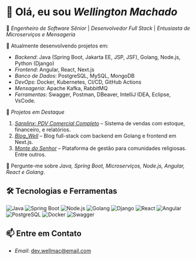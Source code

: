 # 👋 Olá, eu sou *Wellington Machado*  

🎯 *Engenheiro de Software Sênior* | *Desenvolvedor Full Stack* | *Entusiasta de Microserviços e Mensageria*

🌱 Atualmente desenvolvendo projetos em:
- *Backend*: Java (Spring Boot, Jakarta EE, JSP, JSF), Golang, Node.js, Python (Django)
- *Frontend*: Angular, React, Next.js
- *Banco de Dados*: PostgreSQL, MySQL, MongoDB
- *DevOps*: Docker, Kubernetes, CI/CD, GitHub Actions
- *Mensageria*: Apache Kafka, RabbitMQ  
- *Ferramentas*: Swagger, Postman, DBeaver, IntelliJ IDEA, Eclipse, VsCode.

🚀 *Projetos em Destaque*  
1. *[Sarplinx: PDV Comercial Completo](#)* – Sistema de vendas com estoque, financeiro, e relatórios.  
2. *[Blog_Well](#)* – Blog full-stack com backend em Golang e frontend em Next.js.  
3. *[Monte do Senhor](#)* – Plataforma de gestão para comunidades religiosas.
Entre outros.

💬 Pergunte-me sobre *Java, Spring Boot, Microserviços, Node.js, Angular, React e Golang*.

## 🛠️ Tecnologias e Ferramentas  
![Java](https://img.shields.io/badge/Java-ED8B00?style=for-the-badge&logo=java&logoColor=white)
![Spring Boot](https://img.shields.io/badge/Spring_Boot-6DB33F?style=for-the-badge&logo=spring&logoColor=white)
![Node.js](https://img.shields.io/badge/Node.js-43853D?style=for-the-badge&logo=node.js&logoColor=white)
![Golang](https://img.shields.io/badge/Go-00ADD8?style=for-the-badge&logo=go&logoColor=white)
![Django](https://img.shields.io/badge/Django-092E20?style=for-the-badge&logo=django&logoColor=white)
![React](https://img.shields.io/badge/React-61DAFB?style=for-the-badge&logo=react&logoColor=black)
![Angular](https://img.shields.io/badge/Angular-DD0031?style=for-the-badge&logo=angular&logoColor=white)
![PostgreSQL](https://img.shields.io/badge/PostgreSQL-336791?style=for-the-badge&logo=postgresql&logoColor=white)
![Docker](https://img.shields.io/badge/Docker-2496ED?style=for-the-badge&logo=docker&logoColor=white)
![Swagger](https://img.shields.io/badge/Swagger-85EA2D?style=for-the-badge&logo=swagger&logoColor=black)

## 📫 Entre em Contato  
- *Email*: dev.wellmac@email.com  

